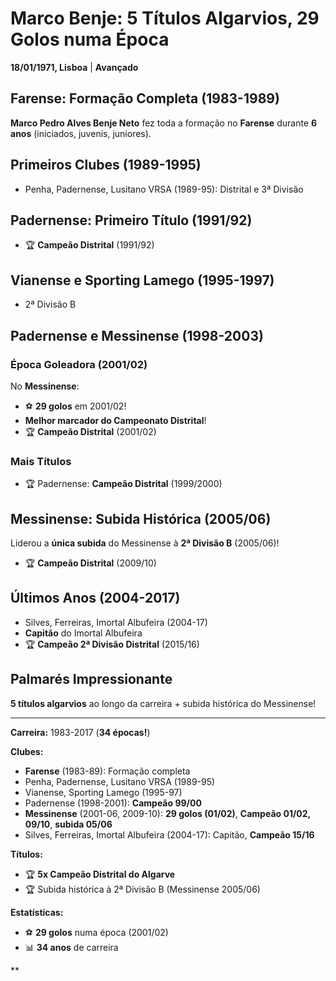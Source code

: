 # Marco Benje: 5 Títulos Algarvios, 29 Golos numa Época

**18/01/1971, Lisboa** | **Avançado**

## Farense: Formação Completa (1983-1989)

**Marco Pedro Alves Benje Neto** fez toda a formação no **Farense** durante **6 anos** (iniciados, juvenis, juniores).

## Primeiros Clubes (1989-1995)

- Penha, Padernense, Lusitano VRSA (1989-95): Distrital e 3ª Divisão

## Padernense: Primeiro Título (1991/92)

- 🏆 **Campeão Distrital** (1991/92)

## Vianense e Sporting Lamego (1995-1997)

- 2ª Divisão B

## Padernense e Messinense (1998-2003)

### Época Goleadora (2001/02)

No **Messinense**:
- ⚽ **29 golos** em 2001/02!
- **Melhor marcador do Campeonato Distrital**!
- 🏆 **Campeão Distrital** (2001/02)

### Mais Títulos

- 🏆 Padernense: **Campeão Distrital** (1999/2000)

## Messinense: Subida Histórica (2005/06)

Liderou a **única subida** do Messinense à **2ª Divisão B** (2005/06)!

- 🏆 **Campeão Distrital** (2009/10)

## Últimos Anos (2004-2017)

- Silves, Ferreiras, Imortal Albufeira (2004-17)
- **Capitão** do Imortal Albufeira
- 🏆 **Campeão 2ª Divisão Distrital** (2015/16)

## Palmarés Impressionante

**5 títulos algarvios** ao longo da carreira + subida histórica do Messinense!

---

**Carreira:** 1983-2017 (**34 épocas!**)

**Clubes:**
- **Farense** (1983-89): Formação completa
- Penha, Padernense, Lusitano VRSA (1989-95)
- Vianense, Sporting Lamego (1995-97)
- Padernense (1998-2001): **Campeão 99/00**
- **Messinense** (2001-06, 2009-10): **29 golos (01/02)**, **Campeão 01/02, 09/10**, **subida 05/06**
- Silves, Ferreiras, Imortal Albufeira (2004-17): Capitão, **Campeão 15/16**

**Títulos:**
- 🏆 **5x Campeão Distrital do Algarve**
- 🏆 Subida histórica à 2ª Divisão B (Messinense 2005/06)

**Estatísticas:**
- ⚽ **29 golos** numa época (2001/02)
- 📊 **34 anos** de carreira

**